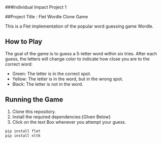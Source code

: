 ###Individual Impact Project 1

##Project Title : Flet Wordle Clone Game

This is a Flet implementation of the popular word guessing game Wordle.

## How to Play

The goal of the game is to guess a 5-letter word within six tries. After each guess, the letters will change color to indicate how close you are to the correct word:

* Green: The letter is in the correct spot.
* Yellow: The letter is in the word, but in the wrong spot.
* Black: The letter is not in the word.

## Running the Game

1. Clone this repository.
2. Install the required dependencies:{GIven Below}
3. Click on the text Box whenever you attempt your guess.
   
```bash
pip install flet
pip install nltk

